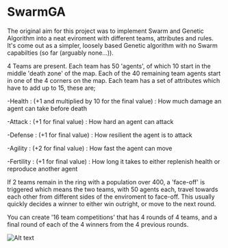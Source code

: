 # SwarmGA

The original aim for this project was to implement Swarm and Genetic Algorithm into a neat eviroment with different teams, attributes and rules. It's come out as a simpler, loosely based Genetic algorithm with no Swarm capabilties (so far (arguably none...)).


4 Teams are present. Each team has 50 'agents', of which 10 start in the middle 'death zone' of the map. Each of the 40 remaining team agents start in one of the 4 corners on the map. Each team has a set of attributes which have to add up to 15, these are;


  -Health    : (+1 and multiplied by 10 for the final value) : How much damage an agent can take before death
  
  -Attack    : (+1 for final value) : How hard an agent can attack
  
  -Defense   : (+1 for final value) : How resilient the agent is to attack
  
  -Agility   : (+2 for final value) : How fast the agent can move
  
  -Fertility : (+1 for final value) : How long it takes to either replenish health or reproduce another agent
  
  
If 2 teams remain in the ring with a population over 400, a 'face-off' is triggered which means the two teams, with 50 agents each, travel towards each other from different sides of the enviroment to face-off. This usually quickly decides a winner to either win outright, or move to the next round.

  
You can create '16 team competitions' that has 4 rounds of 4 teams, and a final round of each of the 4 winners from the 4 previous rounds.


![Alt text](http://i.imgur.com/ZzYdlRF.png "Round")
